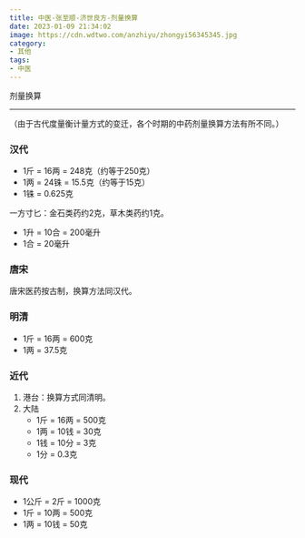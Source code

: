 ```yaml
---
title: 中医-张至顺-济世良方-剂量换算
date: 2023-01-09 21:34:02
image: https://cdn.wdtwo.com/anzhiyu/zhongyi56345345.jpg
category: 
- 其他
tags: 
- 中医
---
```


剂量换算

<!--more-->
------


（由于古代度量衡计量方式的变迁，各个时期的中药剂量换算方法有所不同。）

### 汉代

- 1斤 = 16两 = 248克（约等于250克）
- 1两 = 24铢 = 15.5克（约等于15克）
- 1铢 = 0.625克

一方寸匕：金石类药约2克，草木类药约1克。
- 1升 = 10合 = 200毫升
- 1合 = 20毫升

### 唐宋

唐宋医药按古制，换算方法同汉代。

### 明清

- 1斤 = 16两 = 600克
- 1两 = 37.5克

### 近代

1. 港台：换算方式同清明。
2. 大陆
    - 1斤 = 16两 = 500克
    - 1两 = 10钱 = 30克
    - 1钱 = 10分 = 3克
    - 1分 = 0.3克

### 现代

- 1公斤 = 2斤 = 1000克
- 1斤 = 10两 = 500克
- 1两 = 10钱 = 50克